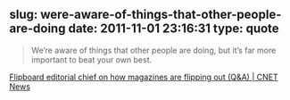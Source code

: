 slug: were-aware-of-things-that-other-people-are-doing
date: 2011-11-01 23:16:31
type: quote
---

> We’re aware of things that other people are doing, but it’s far more important to beat your own best.

[Flipboard editorial chief on how magazines are flipping out (Q&A) | CNET News](http://news.cnet.com/8301-1023_3-20120104-93/flipboard-editorial-chief-on-how-magazines-are-flipping-out-q-a/)

